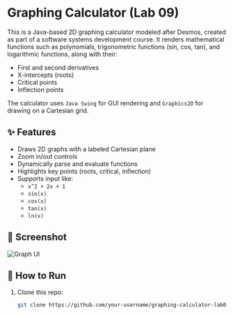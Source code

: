 # Graphing Calculator (Lab 09)

This is a Java-based 2D graphing calculator modeled after Desmos, created as part of a software systems development course. It renders mathematical functions such as polynomials, trigonometric functions (sin, cos, tan), and logarithmic functions, along with their:

- First and second derivatives
- X-intercepts (roots)
- Critical points
- Inflection points

The calculator uses `Java Swing` for GUI rendering and `Graphics2D` for drawing on a Cartesian grid.

## ✨ Features

- Draws 2D graphs with a labeled Cartesian plane
- Zoom in/out controls
- Dynamically parse and evaluate functions
- Highlights key points (roots, critical, inflection)
- Supports input like:
  - `x^2 + 2x + 1`
  - `sin(x)`
  - `cos(x)`
  - `tan(x)`
  - `ln(x)`

## 📸 Screenshot

![Graph UI](path-to-screenshot.png)

## 🚀 How to Run

1. Clone this repo:
   ```bash
   git clone https://github.com/your-username/graphing-calculator-lab09.git

